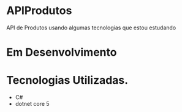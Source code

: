 # APIProdutos
API de Produtos  usando algumas tecnologias que estou estudando


# Em Desenvolvimento

# Tecnologias Utilizadas.
- C#
- dotnet core 5
